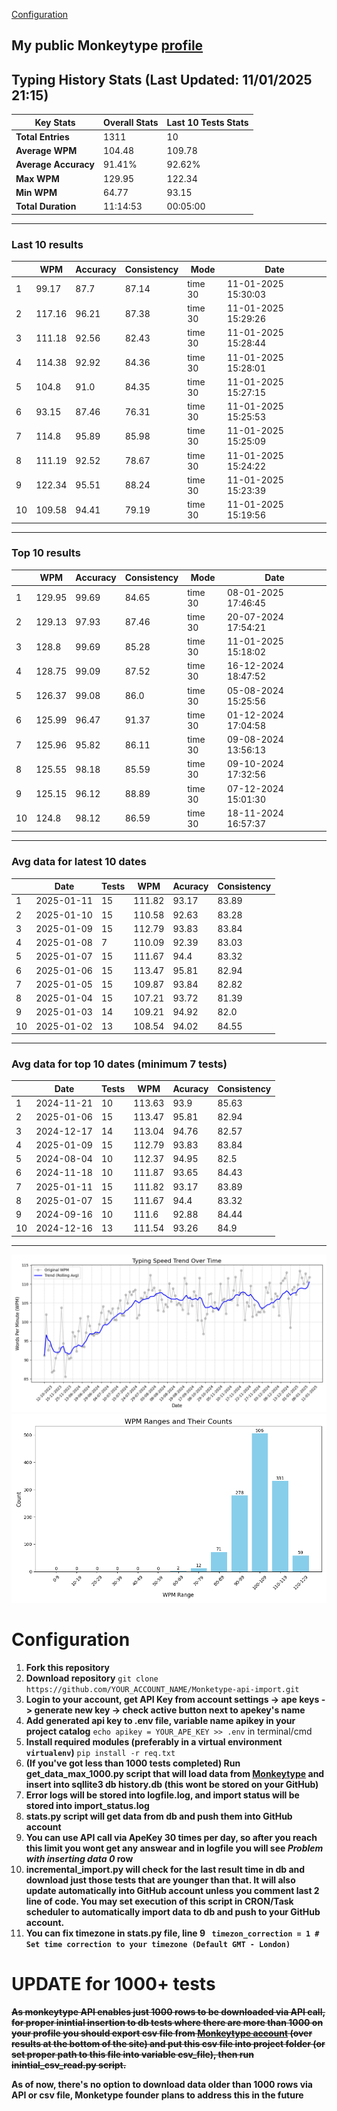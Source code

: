 
[Configuration](#configuration)
## My public Monkeytype [profile](https://monkeytype.com/profile/zp14)


        
## Typing History Stats (Last Updated: 11/01/2025 21:15)

| **Key Stats**               | **Overall Stats**       | **Last 10 Tests Stats**  |
|--------------------------|-------------------------|--------------------------|
| **Total Entries**        | 1311           | 10                       |
| **Average WPM**          | 104.48           | 109.78    |
| **Average Accuracy**     | 91.41%          | 92.62%   |
| **Max WPM**              | 129.95               | 122.34        |
| **Min WPM**              | 64.77               | 93.15                        |
| **Total Duration**       | 11:14:53        | 00:05:00                        |


---

### Last 10 results

| | WPM | Accuracy | Consistency | Mode | Date |
| --- | --- | -------- | ----------- | ---- | --------- |
| 1 | 99.17 | 87.7 | 87.14 | time 30 | 11-01-2025 15:30:03 |
| 2 | 117.16 | 96.21 | 87.38 | time 30 | 11-01-2025 15:29:26 |
| 3 | 111.18 | 92.56 | 82.43 | time 30 | 11-01-2025 15:28:44 |
| 4 | 114.38 | 92.92 | 84.36 | time 30 | 11-01-2025 15:28:01 |
| 5 | 104.8 | 91.0 | 84.35 | time 30 | 11-01-2025 15:27:15 |
| 6 | 93.15 | 87.46 | 76.31 | time 30 | 11-01-2025 15:25:53 |
| 7 | 114.8 | 95.89 | 85.98 | time 30 | 11-01-2025 15:25:09 |
| 8 | 111.19 | 92.52 | 78.67 | time 30 | 11-01-2025 15:24:22 |
| 9 | 122.34 | 95.51 | 88.24 | time 30 | 11-01-2025 15:23:39 |
| 10 | 109.58 | 94.41 | 79.19 | time 30 | 11-01-2025 15:19:56 |


 --- 

### Top 10 results

| | WPM | Accuracy | Consistency | Mode | Date |
| --- | --- | -------- | ----------- | ---- | --------- |
| 1 | 129.95 | 99.69 | 84.65 | time 30 | 08-01-2025 17:46:45 |
| 2 | 129.13 | 97.93 | 87.46 | time 30 | 20-07-2024 17:54:21 |
| 3 | 128.8 | 99.69 | 85.28 | time 30 | 11-01-2025 15:18:02 |
| 4 | 128.75 | 99.09 | 87.52 | time 30 | 16-12-2024 18:47:52 |
| 5 | 126.37 | 99.08 | 86.0 | time 30 | 05-08-2024 15:25:56 |
| 6 | 125.99 | 96.47 | 91.37 | time 30 | 01-12-2024 17:04:58 |
| 7 | 125.96 | 95.82 | 86.11 | time 30 | 09-08-2024 13:56:13 |
| 8 | 125.55 | 98.18 | 85.59 | time 30 | 09-10-2024 17:32:56 |
| 9 | 125.15 | 96.12 | 88.89 | time 30 | 07-12-2024 15:01:30 |
| 10 | 124.8 | 98.12 | 86.59 | time 30 | 18-11-2024 16:57:37 |


 --- 

### Avg data for latest 10 dates

| | Date | Tests | WPM | Acuracy | Consistency |
| --- | --- | -------- | ----------- | ---- | --------- |
| 1 | 2025-01-11 | 15 | 111.82 | 93.17 | 83.89 |
| 2 | 2025-01-10 | 15 | 110.58 | 92.63 | 83.28 |
| 3 | 2025-01-09 | 15 | 112.79 | 93.83 | 83.84 |
| 4 | 2025-01-08 | 7 | 110.09 | 92.39 | 83.03 |
| 5 | 2025-01-07 | 15 | 111.67 | 94.4 | 83.32 |
| 6 | 2025-01-06 | 15 | 113.47 | 95.81 | 82.94 |
| 7 | 2025-01-05 | 15 | 109.87 | 93.84 | 82.82 |
| 8 | 2025-01-04 | 15 | 107.21 | 93.72 | 81.39 |
| 9 | 2025-01-03 | 14 | 109.21 | 94.92 | 82.0 |
| 10 | 2025-01-02 | 13 | 108.54 | 94.02 | 84.55 |


 --- 

### Avg data for top 10 dates (minimum 7 tests)

| | Date | Tests | WPM | Acuracy | Consistency |
| --- | --- | -------- | ----------- | ---- | --------- |
| 1 | 2024-11-21 | 10 | 113.63 | 93.9 | 85.63 |
| 2 | 2025-01-06 | 15 | 113.47 | 95.81 | 82.94 |
| 3 | 2024-12-17 | 14 | 113.04 | 94.76 | 82.57 |
| 4 | 2025-01-09 | 15 | 112.79 | 93.83 | 83.84 |
| 5 | 2024-08-04 | 10 | 112.37 | 94.95 | 82.5 |
| 6 | 2024-11-18 | 10 | 111.87 | 93.65 | 84.43 |
| 7 | 2025-01-11 | 15 | 111.82 | 93.17 | 83.89 |
| 8 | 2025-01-07 | 15 | 111.67 | 94.4 | 83.32 |
| 9 | 2024-09-16 | 10 | 111.6 | 92.88 | 84.44 |
| 10 | 2024-12-16 | 13 | 111.54 | 93.26 | 84.9 |


 --- 


        
![speed trend](typing_speed_trend.png)
![counted chart](count_tests.png)
# Configuration
1. **Fork this repository** 
2. **Download repository** `git clone https://github.com/YOUR_ACCOUNT_NAME/Monketype-api-import.git`
3. **Login to your account, get API Key from account settings -> ape keys -> generate new key -> check active button next to apekey's name**
4. **Add generated api key to .env file, variable name apikey in your project catalog**  `echo apikey = YOUR_APE_KEY >> .env` in terminal/cmd
5. **Install required modules (preferably in a virtual environment `virtualenv`)** `pip install -r req.txt`
6. **(If you've got less than 1000 tests completed) Run get_data_max_1000.py script that will load data from [Monkeytype](https://monkeytype.com/) and insert into sqllite3 db history.db (this wont be stored on your GitHub)**
7. **Error logs will be stored into logfile.log, and import status will be stored into import_status.log**
8. **stats.py script will get data from db and push them into GitHub account**
9. **You can use API call via ApeKey 30 times per day, so after you reach this limit you wont get any answear and in logfile you will see *Problem with inserting data 0* row**
10. **incremental_import.py will check for the last result time in db and download just those tests that are younger than that. It will also update automatically into GitHub account unless you comment last 2 line of code. You may set execution of this script in CRON/Task scheduler to automatically import data to db and push to your GitHub account.**
11. **You can fix timezone in stats.py file, line 9 ` timezon_correction = 1 # Set time correction to your timezone (Default GMT - London)`**
# UPDATE for 1000+ tests
    
~~**As monkeytype API enables just 1000 rows to be downloaded via API call, for proper inintial insertion to db tests where there are more than 1000 on your profile
you should export csv file from [Monkeytype account](https://monkeytype.com/account) (over results at the bottom of the site)
and put this csv file into project folder (or set proper path to this file into variable csv_file), then run inintial_csv_read.py script.**~~

**As of now, there's no option to download data older than 1000 rows via API or csv file, Monketype founder plans to address this in the future**
    
    